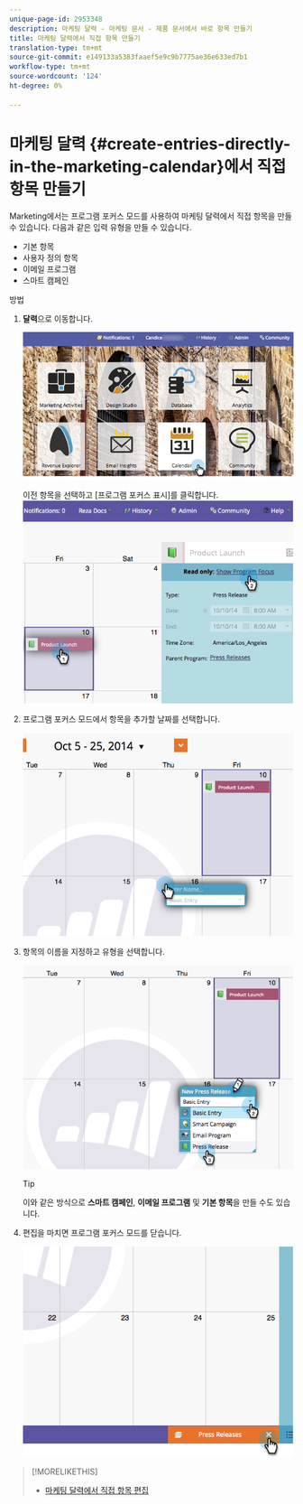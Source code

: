 ```yaml
---
unique-page-id: 2953348
description: 마케팅 달력 - 마케팅 문서 - 제품 문서에서 바로 항목 만들기
title: 마케팅 달력에서 직접 항목 만들기
translation-type: tm+mt
source-git-commit: e149133a5383faaef5e9c9b7775ae36e633ed7b1
workflow-type: tm+mt
source-wordcount: '124'
ht-degree: 0%

---
```



# 마케팅 달력 {#create-entries-directly-in-the-marketing-calendar}에서 직접 항목 만들기

Marketing에서는 프로그램 포커스 모드를 사용하여 마케팅 달력에서 직접 항목을 만들 수 있습니다. 다음과 같은 입력 유형을 만들 수 있습니다.

* 기본 항목
* 사용자 정의 항목
* 이메일 프로그램
* 스마트 캠페인

방법

1. **달력**&#x200B;으로 이동합니다.

   ![](assets/2017-05-10-15-30-47-2.png)

   이전 항목을 선택하고 [프로그램 포커스 표시]를 클릭합니다.
   ![](assets/image2014-10-20-13-3a7-3a55.png)

1. 프로그램 포커스 모드에서 항목을 추가할 날짜를 선택합니다.

   ![](assets/image2014-10-20-13-3a8-3a6.png)

1. 항목의 이름을 지정하고 유형을 선택합니다.

   ![](assets/image2014-10-20-13-3a8-3a19.png)

   >[!TIP]
   >
   >이와 같은 방식으로 **스마트 캠페인**, **이메일 프로그램** 및 **기본 항목**&#x200B;을 만들 수도 있습니다.

1. 편집을 마치면 프로그램 포커스 모드를 닫습니다.

   ![](assets/image2014-10-20-13-3a8-3a29.png)

>[!MORELIKETHIS]
>
>* [마케팅 달력에서 직접 항목 편집](edit-entries-directly-in-the-marketing-calendar.md)

>




